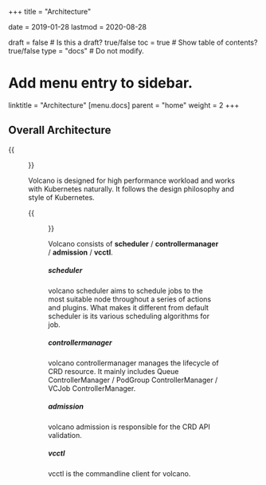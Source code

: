+++
title =  "Architecture"


date = 2019-01-28
lastmod = 2020-08-28

draft = false  # Is this a draft? true/false
toc = true  # Show table of contents? true/false
type = "docs"  # Do not modify.

# Add menu entry to sidebar.
linktitle = "Architecture"
[menu.docs]
  parent = "home"
  weight = 2
+++

## Overall Architecture


{{<figure library="1" src="arch_1.png" title="application scenarios of volcano">}}


Volcano is designed for high performance workload and works with Kubernetes naturally. It follows the design philosophy 
and style of Kubernetes.


{{<figure library="1" src="arch_2.png" title="volcano architecture">}}


Volcano consists of **scheduler** / **controllermanager** / **admission** / **vcctl**.

##### scheduler
volcano scheduler aims to schedule jobs to the most suitable node throughout a series of actions and plugins. What makes 
it different from default scheduler is its various scheduling algorithms for job.

##### controllermanager
volcano controllermanager manages the lifecycle of CRD resource. It mainly includes Queue ControllerManager / PodGroup 
ControllerManager / VCJob ControllerManager.

##### admission
volcano admission is responsible for the CRD API validation.

##### vcctl
vcctl is the commandline client for volcano. 



